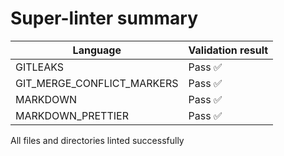 # Super-linter summary

| Language                   | Validation result |
| -------------------------- | ----------------- |
| GITLEAKS                   | Pass ✅           |
| GIT_MERGE_CONFLICT_MARKERS | Pass ✅           |
| MARKDOWN                   | Pass ✅           |
| MARKDOWN_PRETTIER          | Pass ✅           |

All files and directories linted successfully
